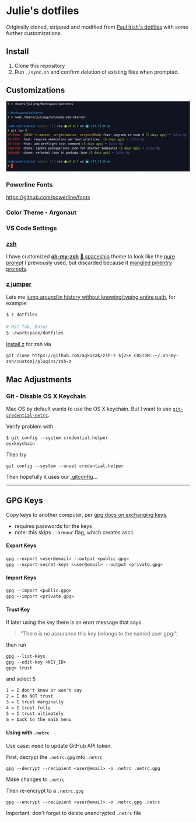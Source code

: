 # Julie's dotfiles

Originally cloned, stripped and modified from [Paul Irish's dotfiles](https://github.com/paulirish/dotfiles/) with some further customizations.

## Install

1. Clone this repository
2. Run `./sync.sh` and confirm deletion of existing files when prompted.

## Customizations

![Preview](./screenshot.png)

### Powerline Fonts

https://github.com/powerline/fonts

### Color Theme - Argonaut

### VS Code Settings

### [zsh](https://github.com/robbyrussell/oh-my-zsh) 
  
I have customized **[oh-my-zsh](https://github.com/robbyrussell/oh-my-zsh)** [🚀 spaceship](https://github.com/denysdovhan/spaceship-prompt) theme to look like the [pure prompt](https://github.com/sindresorhus/pure) I previously used, but discarded because it [mangled pinentry prompts](https://github.com/sindresorhus/pure/issues/366).

### [z jumper](https://github.com/rupa/z)
  

Lets me [jump around in history without knowing/typing entire path](https://github.com/rupa/z), for example:

```bash
$ z dotfiles

# Hit Tab, Enter 
$ ~/workspace/dotfiles
```

[Install z](https://github.com/agkozak/zsh-z#installation) for zsh via

```
git clone https://github.com/agkozak/zsh-z ${ZSH_CUSTOM:-~/.oh-my-zsh/custom}/plugins/zsh-z
```

## Mac Adjustments

### Git - Disable OS X Keychain

Mac OS by default wants to use the OS X keychain. But I want to use [`git-credential-netrc`](https://github.com/git/git/blob/master/contrib/credential/netrc/git-credential-netrc.perl). 

Verify problem with

```
$ git config --system credential.helper
osxkeychain
```

Then try

```
git config --system --unset credential.helper
```

Then hopefully it uses our [.gitconfig](./.gitconfig)…

---

## GPG Keys

Copy keys to another computer, per [gpg docs on exchanging keys](https://www.gnupg.org/gph/en/manual/x56.html).

- requires passwords for the keys
- note: this skips `--armour` flag, which creates ascii. 

#### Export Keys

```
gpg --export <user@email> --output <public.gpg>
gpg --export-secret-keys <user@email> --output <private.gpg>
```

#### Import Keys

```
gpg --import <public.gpg>
gpg --import <private.gpg>
```

#### Trust Key

If later using the key there is an erorr message that says 

> "There is no assurance this key belongs to the named user gpg:", 

then run

```
gpg --list-keys
gpg --edit-key <KEY_ID>
gpg> trust
```

and select 5

```
1 = I don't know or won't say
2 = I do NOT trust
3 = I trust marginally
4 = I trust fully
5 = I trust ultimately
m = back to the main menu
```

#### Using with `.netrc`

Use case: need to update GitHub API token.

First, decrypt the `.netrc.gpg` into `.netrc`

```
gpg --decrypt --recipient <user@email> -o .netrc .netrc.gpg
```

Make changes to `.netrc`

Then re-encrypt to a `.netrc.gpg`

```
gpg --encrypt --recipient <user@email> -o .netrc.gpg .netrc
```

Important: don't forget to delete unencrypted `.netrc` file
